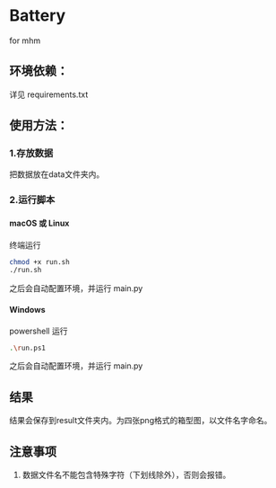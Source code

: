 # Battery
for mhm

## 环境依赖：

详见 requirements.txt

## 使用方法：

### 1.存放数据

把数据放在data文件夹内。

### 2.运行脚本

#### macOS 或 Linux
终端运行
```bash
chmod +x run.sh
./run.sh
```
之后会自动配置环境，并运行 main.py

#### Windows
powershell 运行
```bash
.\run.ps1
```
之后会自动配置环境，并运行 main.py

## 结果

结果会保存到result文件夹内。为四张png格式的箱型图，以文件名字命名。

## 注意事项

1. 数据文件名不能包含特殊字符（下划线除外），否则会报错。

